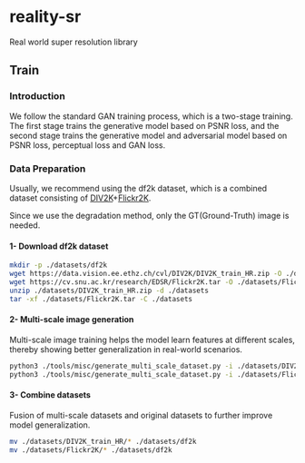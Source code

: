 # reality-sr
Real world super resolution library

## Train

### Introduction

We follow the standard GAN training process, which is a two-stage training. The first stage trains the generative model based on PSNR loss, and the second stage trains the generative model and adversarial model based on PSNR loss, perceptual loss and GAN loss.

### Data Preparation

Usually, we recommend using the df2k dataset, which is a combined dataset consisting of [DIV2K](https://data.vision.ee.ethz.ch/cvl/DIV2K/DIV2K_train_HR.zip)+[Flickr2K](https://cv.snu.ac.kr/research/EDSR/Flickr2K.tar).

Since we use the degradation method, only the GT(Ground-Truth) image is needed.

#### 1- Download df2k dataset

```bash
mkdir -p ./datasets/df2k
wget https://data.vision.ee.ethz.ch/cvl/DIV2K/DIV2K_train_HR.zip -O ./datasets/DIV2K_train_HR.zip
wget https://cv.snu.ac.kr/research/EDSR/Flickr2K.tar -O ./datasets/Flickr2K.tar
unzip ./datasets/DIV2K_train_HR.zip -d ./datasets
tar -xf ./datasets/Flickr2K.tar -C ./datasets
```

#### 2- Multi-scale image generation

Multi-scale image training helps the model learn features at different scales, thereby showing better generalization in real-world scenarios.

```bash
python3 ./tools/misc/generate_multi_scale_dataset.py -i ./datasets/DIV2K_train_HR -o ./datasets/df2k
python3 ./tools/misc/generate_multi_scale_dataset.py -i ./datasets/Flickr2K -o ./datasets/df2k
```

#### 3- Combine datasets

Fusion of multi-scale datasets and original datasets to further improve model generalization.

```bash
mv ./datasets/DIV2K_train_HR/* ./datasets/df2k
mv ./datasets/Flickr2K/* ./datasets/df2k
```